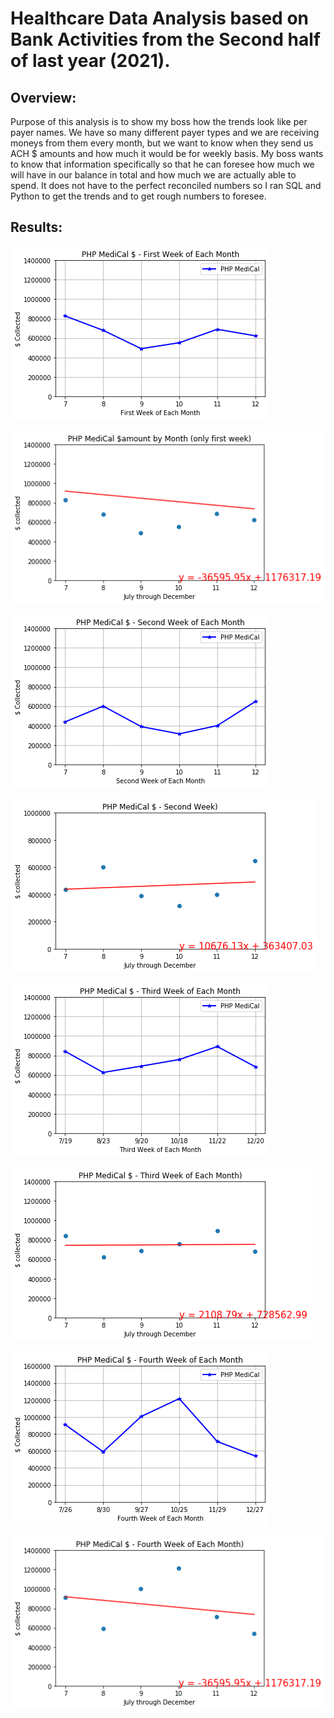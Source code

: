 # Healthcare Data Analysis based on Bank Activities from the Second half of last year (2021).

## Overview:
Purpose of this analysis is to show my boss how the trends look like per payer names. 
We have so many different payer types and we are receiving moneys from them every month, but we want to know when they send us ACH $ amounts and
how much it would be for weekly basis. My boss wants to know that information specifically so that he can foresee how much we will have in our balance in total
and how much we are actually able to spend. It does not have to the perfect reconciled numbers so I ran SQL and Python to get the trends and to get rough numbers
to foresee. 

## Results:

![first_week_php](first_week_php.png)


![first_week_trend](first_week_trend.png)


![second_week_php](second_week_php.png)

![second_week_trend](second_week_trend.png)



![third_week_php](third_week_php.png)

![third_week_trend](third_week_trend.png)

![fourth_week_php](fourth_week_php.png)

![fourth_week_trend](fourth_week_trend.png)
